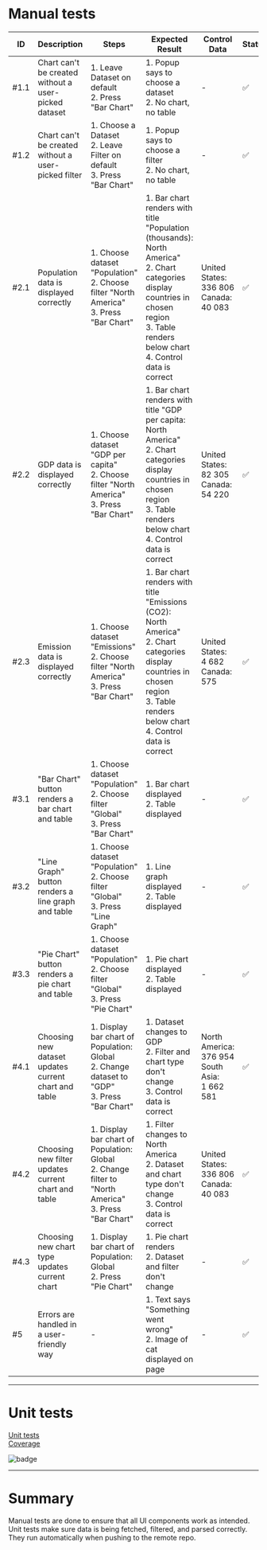 # Manual tests
| ID   | Description                                          | Steps                                                                                                        | Expected Result                                                                                                                                                                                     | Control Data                                          | Status |
| ---- | ---------------------------------------------------- | ------------------------------------------------------------------------------------------------------------ | --------------------------------------------------------------------------------------------------------------------------------------------------------------------------------------------------- | ----------------------------------------------------- | ------ |
| #1.1 | Chart can't be created without a user-picked dataset | 1\. Leave Dataset on default<br>2\. Press "Bar Chart"                                                        | 1\. Popup says to choose a dataset<br>2\. No chart, no table                                                                                                                                        | \-                                                    | ✅      |
| #1.2 | Chart can't be created without a user-picked filter  | 1\. Choose a Dataset<br>2\. Leave Filter on default<br>3\. Press "Bar Chart"                                 | 1\. Popup says to choose a filter<br>2\. No chart, no table                                                                                                                                         | \-                                                    | ✅      |
| #2.1 | Population data is displayed correctly               | 1\. Choose dataset "Population"<br>2\. Choose filter "North America"<br>3\. Press "Bar Chart"                | 1\. Bar chart renders with title "Population (thousands): North America"<br>2\. Chart categories display countries in chosen region<br>3\. Table renders below chart<br>4\. Control data is correct | United States:<br>336 806<br>Canada:<br>40 083        | ✅      |
| #2.2 | GDP data is displayed correctly                      | 1\. Choose dataset "GDP per capita"<br>2\. Choose filter "North America"<br>3\. Press "Bar Chart"            | 1\. Bar chart renders with title "GDP per capita: North America"<br>2\. Chart categories display countries in chosen region<br>3\. Table renders below chart<br>4\. Control data is correct         | United States:<br>82 305<br>Canada:<br>54 220         | ✅      |
| #2.3 | Emission data is displayed correctly                 | 1\. Choose dataset "Emissions"<br>2\. Choose filter "North America"<br>3\. Press "Bar Chart"                 | 1\. Bar chart renders with title "Emissions (CO2): North America"<br>2\. Chart categories display countries in chosen region<br>3\. Table renders below chart<br>4\. Control data is correct        | United States:<br>4 682<br>Canada:<br>575             | ✅      |
| #3.1 | "Bar Chart" button renders a bar chart and table     | 1\. Choose dataset "Population"<br>2\. Choose filter "Global"<br>3\. Press "Bar Chart"                       | 1\. Bar chart displayed<br>2\. Table displayed                                                                                                                                                      | \-                                                    | ✅      |
| #3.2 | "Line Graph" button renders a line graph and table   | 1\. Choose dataset "Population"<br>2\. Choose filter "Global"<br>3\. Press "Line Graph"                      | 1\. Line graph displayed<br>2\. Table displayed                                                                                                                                                     | \-                                                    | ✅      |
| #3.3 | "Pie Chart" button renders a pie chart and table     | 1\. Choose dataset "Population"<br>2\. Choose filter "Global"<br>3\. Press "Pie Chart"                       | 1\. Pie chart displayed<br>2\. Table displayed                                                                                                                                                      | \-                                                    | ✅      |
| #4.1 | Choosing new dataset updates current chart and table | 1\. Display bar chart of Population: Global<br>2\. Change dataset to "GDP"<br>3\. Press "Bar Chart"          | 1\. Dataset changes to GDP<br>2\. Filter and chart type don't change<br>3\. Control data is correct                                                                                                 | North America:<br>376 954<br>South Asia:<br>1 662 581 | ✅      |
| #4.2 | Choosing new filter updates current chart and table  | 1\. Display bar chart of Population: Global<br>2\. Change filter to "North America"<br>3\. Press "Bar Chart" | 1\. Filter changes to North America<br>2\. Dataset and chart type don't change<br>3\. Control data is correct                                                                                       | United States:<br>336 806<br>Canada:<br>40 083        | ✅      |
| #4.3 | Choosing new chart type updates current chart        | 1\. Display bar chart of Population: Global<br>2\. Press "Pie Chart"                                         | 1\. Pie chart renders<br>2\. Dataset and filter don't change                                                                                                                                        | \-                                                    | ✅      |
| #5   | Errors are handled in a user-friendly way            | \-                                                                                                           | 1\. Text says "Something went wrong"<br>2\. Image of cat displayed on page                                                                                                                          | \-                                                    | ✅      |  
  
  


---  
# Unit tests
[Unit tests](/tests/unit.spec.js)  
[Coverage](https://github.com/aangelinux/1DV610-L3/actions/workflows/github-actions-demo.yml)  
  
![badge](https://img.shields.io/badge/unit_tests-7_pass_0_fail-green)  


---
# Summary
Manual tests are done to ensure that all UI components work as intended. Unit tests make sure data is being fetched, filtered, and parsed correctly. They run automatically when pushing to the remote repo.